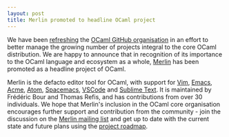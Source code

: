 ```yaml
---
layout: post
title: Merlin promoted to headline OCaml project
---
```


We have been [refreshing](http://lists.ocaml.org/pipermail/infrastructure/2016-December/000624.html) the [OCaml GitHub organisation](https://github.com/ocaml) in an effort to better manage the growing number of projects integral to the core OCaml distribution. We are happy to announce that in recognition of its importance to the OCaml language and ecosystem as a whole, [Merlin](https://github.com/ocaml/merlin) has been promoted as a headline project of OCaml.

Merlin is the defacto editor tool for OCaml, with support for [Vim](https://github.com/ocaml/merlin/wiki/vim-from-scratch), [Emacs](https://github.com/ocaml/merlin/wiki/emacs-from-scratch), [Acme](https://github.com/ocaml/merlin/wiki/acme-from-scratch), [Atom](https://github.com/ocaml/merlin/wiki/atom-from-scratch), [Spacemacs](https://github.com/ocaml/merlin/wiki/spacemacs-from-scratch), [VSCode](https://github.com/hackwaly/vscode-ocaml) and [Sublime Text](https://github.com/cynddl/sublime-text-merlin). It is maintained by Frédéric Bour and Thomas Refis, and has contributions from over 30 individuals. We hope that Merlin's inclusion in the OCaml core organisation encourages further support and contribution from the community - join the discussion on the [Merlin mailing list](https://lists.forge.ocamlcore.org/cgi-bin/listinfo/merlin-discuss) and get up to date with the current state and future plans using the [project roadmap](https://github.com/ocaml/merlin/projects).
